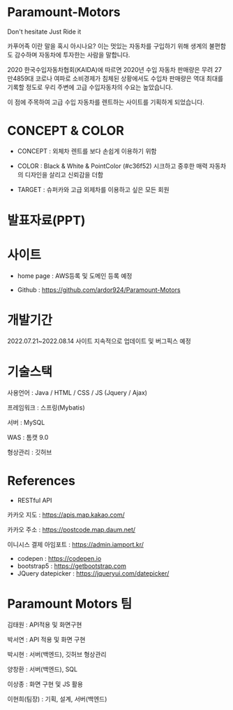 # Paramount-Motors 
Don't hesitate
Just Ride it

카푸어족 이란 말을 혹시 아시나요?
이는 멋있는 자동차를 구입하기 위해 생계의 불편함도 감수하며 자동차에 투자한는 사람을 말합니다.

2020 한국수입자동차협회(KAIDA)에 따르면 2020년 수입 자동차 판매량은 무려 27만4859대 
코로나 여파로 소비경제가 침체된 상황에서도 수입차 판매량은 역대 최대를 기록할 정도로
우리 주변에 고급 수입자동차의 수요는 높았습니다.

이 점에 주목하여 고급 수입 자동차를 렌트하는 사이트를 기획하게 되었습니다.

# CONCEPT & COLOR

- CONCEPT :
외체차 렌트를 보다 손쉽게 
이용하기 위함 

- COLOR :
Black & White 
& PointColor (#c36f52) 
시크하고 중후한 매력
자동차의 디자인을 살리고 신뢰감을 더함

- TARGET :
슈퍼카와 고급 외제차를 이용하고 싶은 모든 회원

# 발표자료(PPT)


# 사이트
- home page : AWS등록 및 도메인 등록 예정

- Github : https://github.com/ardor924/Paramount-Motors


# 개발기간
2022.07.21~2022.08.14
사이트 지속적으로 업데이트 및 버그픽스 예정

# 기술스택

사용언어 :
Java / HTML / CSS / JS (Jquery / Ajax)

프레임워크 : 스프링(Mybatis)

서버 : MySQL

WAS : 톰캣 9.0

형상관리 : 깃허브

# References
- RESTful API  

카카오 지도  : https://apis.map.kakao.com/

카카오 주소  : https://postcode.map.daum.net/

이니시스 결제 아임포트  : https://admin.iamport.kr/

- codepen :  https://codepen.io 
- bootstrap5 : https://getbootstrap.com
- JQuery datepicker : https://jqueryui.com/datepicker/

# Paramount Motors 팀

김태원 : API적용 및 화면구현

박서연 : API 적용 및 화면 구현

박시현 : 서버(백엔드), 깃허브 형상관리

양창환 : 서버(백엔드), SQL

이상종 : 화면 구현 및 JS 활용

이현희(팀장) : 기획, 설계, 서버(백엔드)
